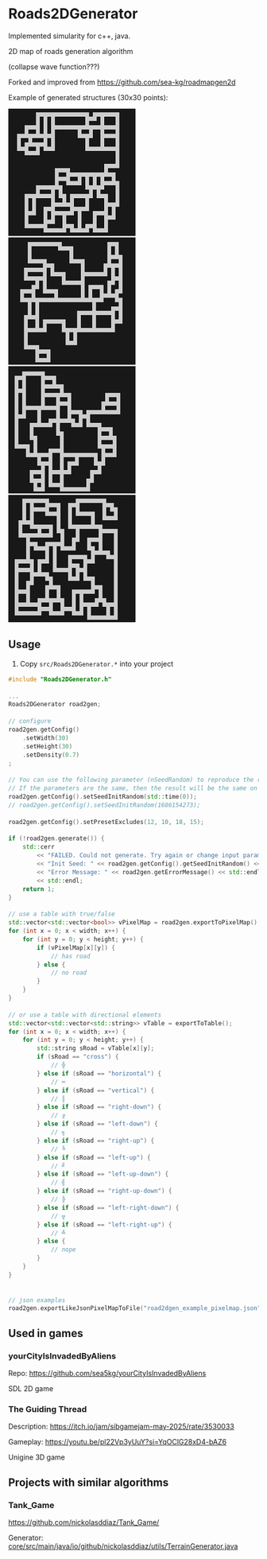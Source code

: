# Roads2DGenerator

Implemented simularity for c++, java.

2D map of roads generation algorithm

(collapse wave function???)

Forked and improved from https://github.com/sea-kg/roadmapgen2d

Example of generated structures (30x30 points):


![example1.png](https://github.com/sea-kg/Roads2DGenerator/blob/main/images/example1.png?raw=true)
![example2.png](https://github.com/sea-kg/Roads2DGenerator/blob/main/images/example2.png?raw=true)
![example3.png](https://github.com/sea-kg/Roads2DGenerator/blob/main/images/example3.png?raw=true)
![example4.png](https://github.com/sea-kg/Roads2DGenerator/blob/main/images/example4.png?raw=true)


## Usage

1. Copy `src/Roads2DGenerator.*` into your project

```cpp
#include "Roads2DGenerator.h"

...
Roads2DGenerator road2gen;

// configure
road2gen.getConfig()
    .setWidth(30)
    .setHeight(30)
    .setDensity(0.7)
;

// You can use the following parameter (nSeedRandom) to reproduce the results.
// If the parameters are the same, then the result will be the same on any machine.
road2gen.getConfig().setSeedInitRandom(std::time(0));
// road2gen.getConfig().setSeedInitRandom(1686154273);

road2gen.getConfig().setPresetExcludes(12, 10, 18, 15);

if (!road2gen.generate()) {
    std::cerr
        << "FAILED. Could not generate. Try again or change input params and try again." << std::endl
        << "Init Seed: " << road2gen.getConfig().getSeedInitRandom() << std::endl
        << "Error Message: " << road2gen.getErrorMessage() << std::endl
        << std::endl;
    return 1;
}

// use a table with true/false
std::vector<std::vector<bool>> vPixelMap = road2gen.exportToPixelMap();
for (int x = 0; x < width; x++) {
    for (int y = 0; y < height; y++) {
        if (vPixelMap[x][y]) {
            // has road
        } else {
            // no road
        }
    }
}

// or use a table with directional elements
std::vector<std::vector<std::string>> vTable = exportToTable();
for (int x = 0; x < width; x++) {
    for (int y = 0; y < height; y++) {
        std::string sRoad = vTable[x][y];
        if (sRoad == "cross") {
            // ╬
        } else if (sRoad == "horizontal") {
            // ═
        } else if (sRoad == "vertical") {
            // ║
        } else if (sRoad == "right-down") {
            // ╔
        } else if (sRoad == "left-down") {
            // ╗
        } else if (sRoad == "right-up") {
            // ╚
        } else if (sRoad == "left-up") {
            // ╝
        } else if (sRoad == "left-up-down") {
            // ╣
        } else if (sRoad == "right-up-down") {
            // ╠
        } else if (sRoad == "left-right-down") {
            // ╦
        } else if (sRoad == "left-right-up") {
            // ╩
        } else {
            // nope
        }
    }
}


// json examples
road2gen.exportLikeJsonPixelMapToFile("road2dgen_example_pixelmap.json");

```

## Used in games

### yourCityIsInvadedByAliens

Repo: https://github.com/sea5kg/yourCityIsInvadedByAliens

SDL 2D game

### The Guiding Thread

Description: https://itch.io/jam/sibgamejam-may-2025/rate/3530033

Gameplay: https://youtu.be/pl22Vp3yUuY?si=YqOClG28xD4-bAZ6

Unigine 3D game


## Projects with similar algorithms

### Tank_Game

https://github.com/nickolasddiaz/Tank_Game/

Generator: [core/src/main/java/io/github/nickolasddiaz/utils/TerrainGenerator.java](https://github.com/nickolasddiaz/Tank_Game/blob/master/core/src/main/java/io/github/nickolasddiaz/utils/TerrainGenerator.java)
